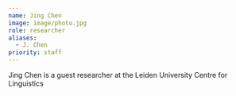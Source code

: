 ```yaml
---
name: Jing Chen
image: image/photo.jpg
role: researcher
aliases:
  - J. Chen
priority: staff
---
```


Jing Chen is a guest researcher at the Leiden University Centre for Linguistics

